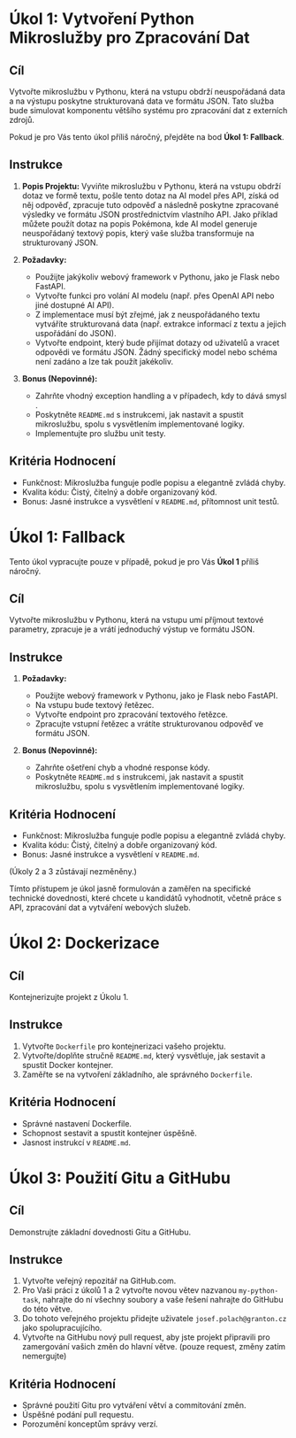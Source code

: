 # Úkol 1: Vytvoření Python Mikroslužby pro Zpracování Dat

## Cíl
Vytvořte mikroslužbu v Pythonu, která na vstupu obdrží neuspořádaná data a na výstupu poskytne strukturovaná data ve formátu JSON. Tato služba bude simulovat komponentu většího systému pro zpracování dat z externích zdrojů.

Pokud je pro Vás tento úkol příliš náročný, přejděte na bod **Úkol 1: Fallback**.

## Instrukce
1. **Popis Projektu:** Vyviňte mikroslužbu v Pythonu, která na vstupu obdrží dotaz ve formě textu, pošle tento dotaz na AI model přes API, získá od něj odpověď, zpracuje tuto odpověď a následně poskytne zpracované výsledky ve formátu JSON prostřednictvím vlastního API. Jako příklad můžete použít dotaz na popis Pokémona, kde AI model generuje neuspořádaný textový popis, který vaše služba transformuje na strukturovaný JSON.
   
2. **Požadavky:**
   - Použijte jakýkoliv webový framework v Pythonu, jako je Flask nebo FastAPI.
   - Vytvořte funkci pro volání AI modelu (např. přes OpenAI API nebo jiné dostupné AI API).
   - Z implementace musí být zřejmé, jak z neuspořádaného textu vytváříte strukturovaná data (např. extrakce informací z textu a jejich uspořádání do JSON).
   - Vytvořte endpoint, který bude přijímat dotazy od uživatelů a vracet odpovědi ve formátu JSON. Žádný specifický model nebo schéma není zadáno a lze tak použít jakékoliv.
   
3. **Bonus (Nepovinné):**
   - Zahrňte vhodný exception handling a v případech, kdy to dává smysl .
   - Poskytněte `README.md` s instrukcemi, jak nastavit a spustit mikroslužbu, spolu s vysvětlením implementované logiky.
   - Implementujte pro službu unit testy.

## Kritéria Hodnocení
- Funkčnost: Mikroslužba funguje podle popisu a elegantně zvládá chyby.
- Kvalita kódu: Čistý, čitelný a dobře organizovaný kód.
- Bonus: Jasné instrukce a vysvětlení v `README.md`, přítomnost unit testů.

# Úkol 1: Fallback
Tento úkol vypracujte pouze v případě, pokud je pro Vás **Úkol 1** příliš náročný.

## Cíl
Vytvořte mikroslužbu v Pythonu, která na vstupu umí příjmout textové parametry, zpracuje je a vrátí jednoduchý výstup ve formátu JSON.

## Instrukce
1. **Požadavky:**
   - Použijte webový framework v Pythonu, jako je Flask nebo FastAPI.
   - Na vstupu bude textový řetězec.
   - Vytvořte endpoint pro zpracování textového řetězce.
   - Zpracujte vstupní řetězec a vrátíte strukturovanou odpověď ve formátu JSON.
   
2. **Bonus (Nepovinné):**
   - Zahrňte ošetření chyb a vhodné response kódy.
   - Poskytněte `README.md` s instrukcemi, jak nastavit a spustit mikroslužbu, spolu s vysvětlením implementované logiky.

## Kritéria Hodnocení
- Funkčnost: Mikroslužba funguje podle popisu a elegantně zvládá chyby.
- Kvalita kódu: Čistý, čitelný a dobře organizovaný kód.
- Bonus: Jasné instrukce a vysvětlení v `README.md`.

(Úkoly 2 a 3 zůstávají nezměněny.)

Tímto přístupem je úkol jasně formulován a zaměřen na specifické technické dovednosti, které chcete u kandidátů vyhodnotit, včetně práce s API, zpracování dat a vytváření webových služeb.

# Úkol 2: Dockerizace

## Cíl

Kontejnerizujte projekt z Úkolu 1.

## Instrukce

1. Vytvořte `Dockerfile` pro kontejnerizaci vašeho projektu.
2. Vytvořte/doplňte stručně `README.md`, který vysvětluje, jak sestavit a spustit Docker kontejner.
3. Zaměřte se na vytvoření základního, ale správného `Dockerfile`.

## Kritéria Hodnocení

- Správné nastavení Dockerfile.
- Schopnost sestavit a spustit kontejner úspěšně.
- Jasnost instrukcí v `README.md`.

# Úkol 3: Použití Gitu a GitHubu

## Cíl

Demonstrujte základní dovednosti Gitu a GitHubu.

## Instrukce

1. Vytvořte veřejný repozitář na GitHub.com.
2. Pro Vaši práci z úkolů 1 a 2 vytvořte novou větev nazvanou `my-python-task`, nahrajte do ní všechny soubory a vaše řešení nahrajte do GitHubu do této větve.
3. Do tohoto veřejného projektu přidejte uživatele `josef.polach@granton.cz` jako spolupracujícího.
4. Vytvořte na GitHubu nový pull request, aby jste projekt připravili pro zamergování vašich změn do hlavní větve. (pouze request, změny zatím nemergujte)

## Kritéria Hodnocení

- Správné použití Gitu pro vytváření větví a commitování změn.
- Úspěšné podání pull requestu.
- Porozumění konceptům správy verzí.

